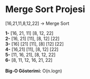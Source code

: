 # Merge Sort Projesi

[16,21,11,8,12,22] -> Merge Sort

**1-** [16, 21, 11] [8, 12, 22] <br>
**2-** [16, 21] [11], [8, 12] [22] <br> 
**3-** [16] [21] [11], [8] [12] [22] <br>
**4-** [16,21] [11], [8, 12] [22] <br>
**5-** [11, 16, 21], [8, 12, 22] <br>
**6-** [8, 11, 12, 16, 21, 22] <br>
 <br>
**Big-O Gösterimi:** O(n.logn)
